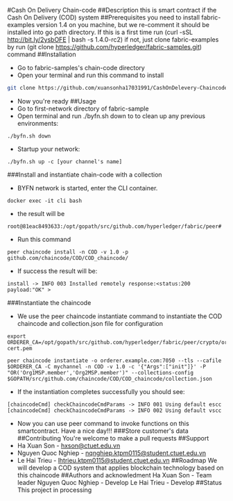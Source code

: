 #Cash On Delivery Chain-code
##Description
this is smart contract if the Cash On Delivery (COD) system 
##Prerequisites
you need to install fabric-examples version 1.4 on you machine, but we re-comment it should be installed into go path directory. If this is a first time run (curl -sSL http://bit.ly/2ysbOFE | bash -s 1.4.0-rc2) if not, just clone fabric-examples by run (git clone https://github.com/hyperledger/fabric-samples.git) command
##Installation
- Go to fabric-samples's chain-code directory  
- Open your terminal and run this command to install
```bash
git clone https://github.com/xuansonha17031991/CashOnDelevery-Chaincode.git
```
- Now you're ready
##Usage
- Go to first-network directory of fabric-sample
- Open terminal and run ./byfn.sh down to to clean up any previous environments:
```
./byfn.sh down
```
- Startup your network:
```
./byfn.sh up -c [your channel's name]
```
###Install and instantiate chain-code with a collection
- BYFN network is started, enter the CLI container.
```
docker exec -it cli bash
```
- the result will be 
```
root@81eac8493633:/opt/gopath/src/github.com/hyperledger/fabric/peer#
```
- Run this command
```
peer chaincode install -n COD -v 1.0 -p github.com/chaincode/COD/COD_chaincode/
```
- If success the result will be:
```
install -> INFO 003 Installed remotely response:<status:200 payload:"OK" >
```
###Instantiate the chaincode
- We use the peer chaincode instantiate command to instantiate the COD chaincode and collection.json file for configuration
```
export ORDERER_CA=/opt/gopath/src/github.com/hyperledger/fabric/peer/crypto/ordererOrganizations/example.com/orderers/orderer.example.com/msp/tlscacerts/tlsca.example.com-cert.pem
```
```
peer chaincode instantiate -o orderer.example.com:7050 --tls --cafile $ORDERER_CA -C mychannel -n COD -v 1.0 -c '{"Args":["init"]}' -P "OR('Org1MSP.member','Org2MSP.member')" --collections-config  $GOPATH/src/github.com/chaincode/COD/COD_chaincode/collection.json
```
- If the instantiation completes successfully you should see:
```
[chaincodeCmd] checkChaincodeCmdParams -> INFO 001 Using default escc
[chaincodeCmd] checkChaincodeCmdParams -> INFO 002 Using default vscc
```
- Now you can use peer command to invoke functions on this smartcontract. Have a nice day!!!
###Store customer's data
##Contributing
You're welcome to make a pull requests
##Support
- Ha Xuan Son - hxson@ctuet.edu.vn
- Nguyen Quoc Nghiep - nqnghiep.ktpm0115@student.ctuet.edu.vn
- Le Hai Trieu - lhtrieu.ktpm0115@student.ctuet.edu.vn
##Roadmap
We will develop a COD system that applies blockchain technology based on this chaincode
##Authors and acknowledment
Ha Xuan Son  - Team leader
Nguyen Quoc Nghiep - Develop
Le Hai Trieu - Develop
##Status
This project in processing
